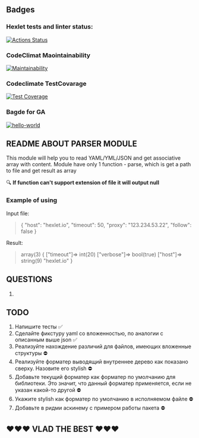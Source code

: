 ## Badges

### Hexlet tests and linter status:

[![Actions Status](https://github.com/marmadukeone/php-project-48/workflows/hexlet-check/badge.svg)](https://github.com/marmadukeone/php-project-48/actions)

### CodeClimat Maointainability

[![Maintainability](https://api.codeclimate.com/v1/badges/a74afdf2d4a9c6d51805/maintainability)](https://codeclimate.com/github/marmadukeone/php-project-48/maintainability)

### Codeclimate TestCovarage

[![Test Coverage](https://api.codeclimate.com/v1/badges/a74afdf2d4a9c6d51805/test_coverage)](https://codeclimate.com/github/marmadukeone/php-project-48/test_coverage)

### Bagde for GA

[![hello-world](https://github.com/marmadukeone/php-project-48/actions/workflows/hello-world.yml/badge.svg?branch=main)](https://github.com/marmadukeone/php-project-48/actions/workflows/hello-world.yml)

## README ABOUT PARSER MODULE

This module will help you to read YAML/YML/JSON and get associative array with content.
Module have only 1 function - parse, which is get a path to file and get result as array

🔍 **If function can't support extension of file it will output null**

### Example of using

Input file:

> {
> "host": "hexlet.io",
> "timeout": 50,
> "proxy": "123.234.53.22",
> "follow": false
> }

Result:
>array(3) {
>  ["timeout"]=>
>  int(20)
>  ["verbose"]=>
>  bool(true)
>  ["host"]=>
> string(9) "hexlet.io"
>}

## QUESTIONS

1.

## TODO
1. Напишите тесты ✅
2. Сделайте фикстуру yaml со вложенностью, по аналогии с описанным выше json ✅
3. Реализуйте нахождение различий для файлов, имеющих вложенные структуры ⛔️
4. Реализуйте форматер выводящий внутреннее дерево как показано сверху. Назовите его stylish ⛔️
5. Добавьте текущий форматер как форматер по умолчанию для библиотеки. Это значит, что данный форматер применяется, если не указан какой-то другой ⛔️
6. Укажите stylish как форматер по умолчанию в исполняемом файле ⛔️
7. Добавьте в ридми аскинему с примером работы пакета ⛔️


## ❤️❤️❤️ VLAD THE BEST ❤️❤️❤️
